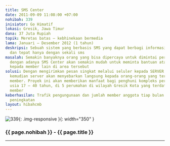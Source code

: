 ```yaml
---
title: SMS Center
date: 2011-09-09 11:08:00 +07:00
nohibah: 339
inisiator: Go Himatif
lokasi: Gresik, Jawa Timur
dana: 37 Juta Rupiah
topik: Meretas batas – kebhinekaan bermedia
lama: Januari – Desember 2012 (1 tahun)
deskripsi: Sebuah sistem yang berbasis SMS yang dapat berbagi informasi dengan cepat
  dan tepat hanya dengan sekali sms
masalah: Semakin banyaknya orang yang bisa dipercaya untuk dimintai pertolongan maka
  dengan adanya SMS Center akan semakin mudah untuk meminta bantuan atau memberi informasi
  kepada member lain di area tersebut
solusi: Dengan mengirimkan pesan singkat melalui seluler kepada SERVER SMS CENTER
  kemudian server akan menyebarkan langsung kepada orang-orang yang terdaftar sebagai
  member. Proyek ini akan memberikan manfaat bagi penghuni kompleks perumahan antara
  usia 17 – 40 tahun, di 5 perumahan di wilayah Gresik Kota yang terdaftar sebagai
  member
keberhasilan: Trafik pengungunaan dan jumlah member anggota tiap bulan selalu mengalami
  peningkatan
layout: hibahcmb
---
```


![339](/static/img/hibahcmb/339.png){: .img-responsive }{: width="350" }

### {{ page.nohibah }} - {{ page.title }}

---
